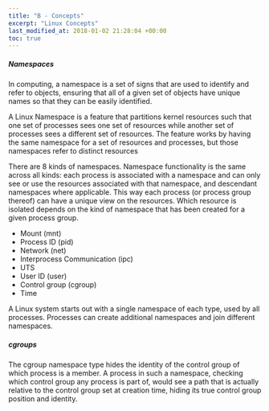 ```yaml
---
title: "B - Concepts"
excerpt: "Linux Concepts"
last_modified_at: 2018-01-02 21:28:04 +00:00
toc: true
---
```


##### Namespaces

In computing, a namespace is a set of signs that are used to identify and refer to objects, ensuring that all of a given set of objects have unique names so that they can be easily identified.

A Linux Namespace is a feature that partitions kernel resources such that one set of processes sees one set of resources while another set of processes sees a different set of resources. The feature works by having the same namespace for a set of resources and processes, but those namespaces refer to distinct resources

There are 8 kinds of namespaces. Namespace functionality is the same across all kinds: each process is associated with a namespace and can only see or use the resources associated with that namespace, and descendant namespaces where applicable. This way each process (or process group thereof) can have a unique view on the resources. Which resource is isolated depends on the kind of namespace that has been created for a given process group.

* Mount (mnt)
* Process ID (pid)
* Network (net)
* Interprocess Communication (ipc)
* UTS
* User ID (user)
* Control group (cgroup)
* Time

A Linux system starts out with a single namespace of each type, used by all processes. Processes can create additional namespaces and join different namespaces.


##### cgroups

The cgroup namespace type hides the identity of the control group of which process is a member. A process in such a namespace, checking which control group any process is part of, would see a path that is actually relative to the control group set at creation time, hiding its true control group position and identity.
